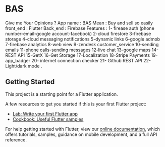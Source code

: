 # BAS

Give me Your Opinions ?
App name : BAS
Mean : Buy and sell so easily
front_end : Flutter
Back_end : Firebase
Features :
1- firease auth (phone number-email-google account-facebook)
2-cloud firestore
3-firebase storage
4-cloud messaging notifications
5-dynamic links
6-google admob
7-firebase analytics
8-web view
9-zendesk customer_service
10-sending emails
11-phone calls-sending messages
12-live chat
13-google maps
14-REST API
15-GetX
16-Get Storage
17-Localization
18-Stripe Payments
19-app_badger
20- internet connection checker
21- Github REST API
22- Light/dark mode
.

## Getting Started

This project is a starting point for a Flutter application.

A few resources to get you started if this is your first Flutter project:

- [Lab: Write your first Flutter app](https://flutter.dev/docs/get-started/codelab)
- [Cookbook: Useful Flutter samples](https://flutter.dev/docs/cookbook)

For help getting started with Flutter, view our
[online documentation](https://flutter.dev/docs), which offers tutorials,
samples, guidance on mobile development, and a full API reference.
